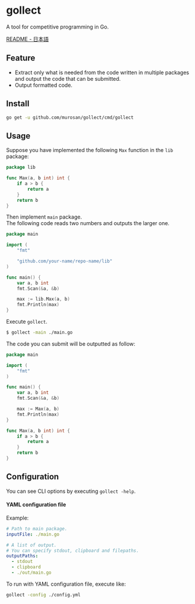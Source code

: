 # gollect

A tool for competitive programming in Go.

[README - 日本語](./docs/README_ja.md)

## Feature

- Extract only what is needed from the code written in multiple packages and output the code that can be submitted.
- Output formatted code.

## Install

```sh
go get -u github.com/murosan/gollect/cmd/gollect
```

## Usage

Suppose you have implemented the following `Max` function in the `lib` package:

```go
package lib

func Max(a, b int) int {
	if a > b {
		return a
	}
	return b
}
```

Then implement `main` package.  
The following code reads two numbers and outputs the larger one.

```go
package main

import (
	"fmt"

	"github.com/your-name/repo-name/lib"
)

func main() {
	var a, b int
	fmt.Scan(&a, &b)

	max := lib.Max(a, b)
	fmt.Println(max)
}
```

Execute `gollect`.

```sh
$ gollect -main ./main.go
```

The code you can submit will be outputted as follow:

```go
package main

import (
	"fmt"
)

func main() {
	var a, b int
	fmt.Scan(&a, &b)

	max := Max(a, b)
	fmt.Println(max)
}

func Max(a, b int) int {
	if a > b {
		return a
	}
	return b
}
```

## Configuration

You can see CLI options by executing `gollect -help`.

#### YAML configuration file

Example:

```yml
# Path to main package.
inputFile: ./main.go

# A list of output.
# You can specify stdout, clipboard and filepaths.
outputPaths:
  - stdout
  - clipboard
  - ./out/main.go
```

To run with YAML configuration file, execute like:

```sh
gollect -config ./config.yml
```
